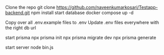 Clone the repo
git clone https://github.com/naveenkumarkosari/Testapp-backend.git
npm install
start database 
docker compose up -d

Copy over all .env.example files to .env
Update .env files everywhere with the right db url

start prisma 
npx prisma init
npx prisma migrate dev
npx prisma generate

start server
node bin.js
